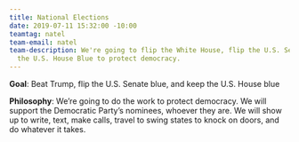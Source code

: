 ```yaml
---
title: National Elections
date: 2019-07-11 15:32:00 -10:00
teamtag: natel
team-email: natel
team-description: We're going to flip the White House, flip the U.S. Senate, and keep
  the U.S. House Blue to protect democracy.
---
```


**Goal**: Beat Trump, flip the U.S. Senate blue, and keep the U.S. House blue

**Philosophy**: We’re going to do the work to protect democracy.  We will support the Democratic Party’s nominees, whoever they are.  We will show up to write, text, make calls, travel to swing states to knock on doors, and do whatever it takes.  

